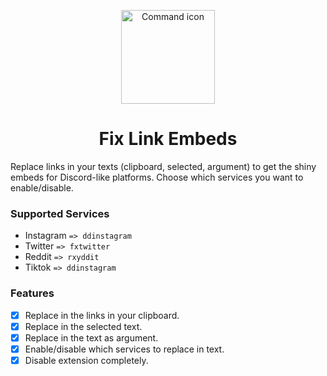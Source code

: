 <p align="center">
  <img src="https://i.imgur.com/aUDiXei.png" width="150" alt="Command icon" />
  <h1 align="center">Fix Link Embeds</h1>
</p>

Replace links in your texts (clipboard, selected, argument) to get the shiny embeds for Discord-like platforms. Choose which services you want to enable/disable.

### Supported Services

- Instagram `=> ddinstagram`
- Twitter `=> fxtwitter`
- Reddit `=> rxyddit`
- Tiktok `=> ddinstagram`

### Features

- [x] Replace in the links in your clipboard.
- [x] Replace in the selected text.
- [x] Replace in the text as argument.
- [x] Enable/disable which services to replace in text.
- [x] Disable extension completely.
